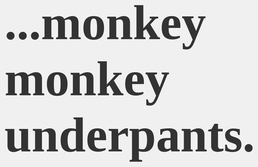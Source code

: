 <!DOCTYPE html>
<html>
<head>
  <title>What is this?</title>
  <style>
    body {
      display: flex;
      justify-content: center;
      align-items: center;
      height: 100vh;
      margin: 0;
      background-color: #f0f0f0;
      font-family: 'Tangerine', cursive;
      font-size: 5rem;
      color: #333;
    }
  </style>
  <link rel="preconnect" href="https://fonts.googleapis.com">
  <link rel="preconnect" href="https://fonts.gstatic.com" crossorigin>
  <link href="https://fonts.googleapis.com/css2?family=Tangerine:wght@700&display=swap" rel="stylesheet">
</head>
<body>
  <h1>...monkey monkey underpants.</h1>
</body>
</html>
